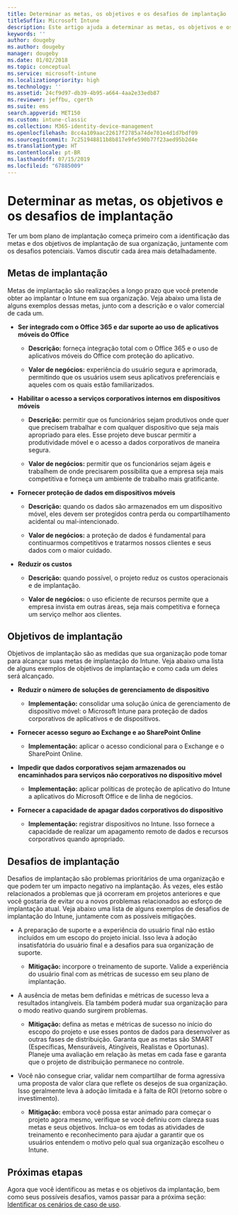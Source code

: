 ```yaml
---
title: Determinar as metas, os objetivos e os desafios de implantação
titleSuffix: Microsoft Intune
description: Este artigo ajuda a determinar as metas, os objetivos e os desafios de implantação para uma implementação somente na nuvem do Microsoft Intune.
keywords: ''
author: dougeby
ms.author: dougeby
manager: dougeby
ms.date: 01/02/2018
ms.topic: conceptual
ms.service: microsoft-intune
ms.localizationpriority: high
ms.technology: ''
ms.assetid: 24cf9d97-db39-4b95-a664-4aa2e33edb87
ms.reviewer: jeffbu, cgerth
ms.suite: ems
search.appverid: MET150
ms.custom: intune-classic
ms.collection: M365-identity-device-management
ms.openlocfilehash: 8cc4a109aac22617f2785a74de701e4d1d7bdf09
ms.sourcegitcommit: 7c251948811b8b817e9fe590b77f23aed95b2d4e
ms.translationtype: HT
ms.contentlocale: pt-BR
ms.lasthandoff: 07/15/2019
ms.locfileid: "67885009"
---
```

# <a name="determine-deployment-goals-objectives-and-challenges"></a>Determinar as metas, os objetivos e os desafios de implantação

Ter um bom plano de implantação começa primeiro com a identificação das metas e dos objetivos de implantação de sua organização, juntamente com os desafios potenciais. Vamos discutir cada área mais detalhadamente.

## <a name="deployment-goals"></a>Metas de implantação

Metas de implantação são realizações a longo prazo que você pretende obter ao implantar o Intune em sua organização. Veja abaixo uma lista de alguns exemplos dessas metas, junto com a descrição e o valor comercial de cada um.

- **Ser integrado com o Office 365 e dar suporte ao uso de aplicativos móveis do Office**

  - **Descrição:** forneça integração total com o Office 365 e o uso de aplicativos móveis do Office com proteção do aplicativo.

  - **Valor de negócios:** experiência do usuário segura e aprimorada, permitindo que os usuários usem seus aplicativos preferenciais e aqueles com os quais estão familiarizados.

- **Habilitar o acesso a serviços corporativos internos em dispositivos móveis**

  - **Descrição:** permitir que os funcionários sejam produtivos onde quer que precisem trabalhar e com qualquer dispositivo que seja mais apropriado para eles. Esse projeto deve buscar permitir a produtividade móvel e o acesso a dados corporativos de maneira segura.

  - **Valor de negócios:** permitir que os funcionários sejam ágeis e trabalhem de onde precisarem possibilita que a empresa seja mais competitiva e forneça um ambiente de trabalho mais gratificante.

- **Fornecer proteção de dados em dispositivos móveis**

  - **Descrição:** quando os dados são armazenados em um dispositivo móvel, eles devem ser protegidos contra perda ou compartilhamento acidental ou mal-intencionado.

  - **Valor de negócios:** a proteção de dados é fundamental para continuarmos competitivos e tratarmos nossos clientes e seus dados com o maior cuidado.

- **Reduzir os custos**

  - **Descrição:** quando possível, o projeto reduz os custos operacionais e de implantação.

  - **Valor de negócios:** o uso eficiente de recursos permite que a empresa invista em outras áreas, seja mais competitiva e forneça um serviço melhor aos clientes.

## <a name="deployment-objectives"></a>Objetivos de implantação

Objetivos de implantação são as medidas que sua organização pode tomar para alcançar suas metas de implantação do Intune. Veja abaixo uma lista de alguns exemplos de objetivos de implantação e como cada um deles será alcançado.

- **Reduzir o número de soluções de gerenciamento de dispositivo**

  - **Implementação:** consolidar uma solução única de gerenciamento de dispositivo móvel: o Microsoft Intune para proteção de dados corporativos de aplicativos e de dispositivos.

- **Fornecer acesso seguro ao Exchange e ao SharePoint Online**

  - **Implementação:** aplicar o acesso condicional para o Exchange e o SharePoint Online.

- **Impedir que dados corporativos sejam armazenados ou encaminhados para serviços não corporativos no dispositivo móvel**

  - **Implementação:** aplicar políticas de proteção de aplicativo do Intune a aplicativos do Microsoft Office e de linha de negócios.

- **Fornecer a capacidade de apagar dados corporativos do dispositivo**

  - **Implementação:** registrar dispositivos no Intune. Isso fornece a capacidade de realizar um apagamento remoto de dados e recursos corporativos quando apropriado.

## <a name="deployment-challenges"></a>Desafios de implantação

Desafios de implantação são problemas prioritários de uma organização e que podem ter um impacto negativo na implantação. Às vezes, eles estão relacionados a problemas que já ocorreram em projetos anteriores e que você gostaria de evitar ou a novos problemas relacionados ao esforço de implantação atual. Veja abaixo uma lista de alguns exemplos de desafios de implantação do Intune, juntamente com as possíveis mitigações.

- A preparação de suporte e a experiência do usuário final não estão incluídos em um escopo do projeto inicial. Isso leva à adoção insatisfatória do usuário final e a desafios para sua organização de suporte.

  - **Mitigação:** incorpore o treinamento de suporte. Valide a experiência do usuário final com as métricas de sucesso em seu plano de implantação.

- A ausência de metas bem definidas e métricas de sucesso leva a resultados intangíveis. Ela também poderá mudar sua organização para o modo reativo quando surgirem problemas.

  - **Mitigação:** defina as metas e métricas de sucesso no início do escopo do projeto e use esses pontos de dados para desenvolver as outras fases de distribuição. Garanta que as metas são SMART (Específicas, Mensuráveis, Atingíveis, Realistas e Oportunas). Planeje uma avaliação em relação às metas em cada fase e garanta que o projeto de distribuição permanece no controle.

- Você não consegue criar, validar nem compartilhar de forma agressiva uma proposta de valor clara que reflete os desejos de sua organização. Isso geralmente leva à adoção limitada e à falta de ROI (retorno sobre o investimento).

  - **Mitigação:** embora você possa estar animado para começar o projeto agora mesmo, verifique se você definiu com clareza suas metas e seus objetivos. Inclua-os em todas as atividades de treinamento e reconhecimento para ajudar a garantir que os usuários entendem o motivo pelo qual sua organização escolheu o Intune.

## <a name="next-steps"></a>Próximas etapas

Agora que você identificou as metas e os objetivos da implantação, bem como seus possíveis desafios, vamos passar para a próxima seção: [Identificar os cenários de caso de uso](planning-guide-scenarios.md).
